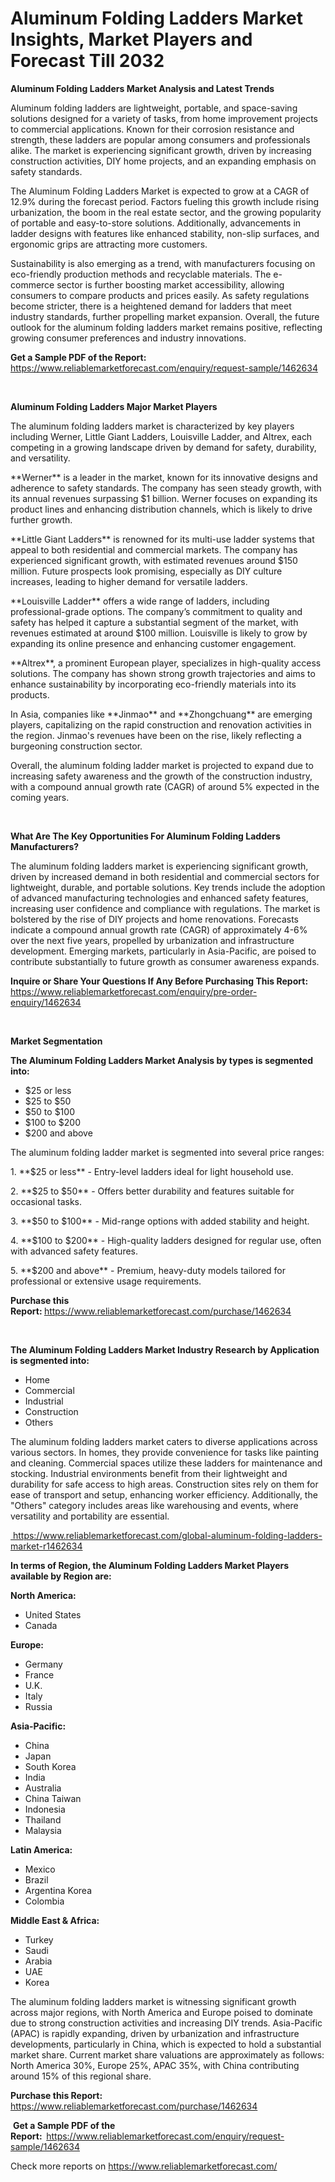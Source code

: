 <p><h1>Aluminum Folding Ladders Market Insights, Market Players and Forecast Till 2032</h1></p><p><strong>Aluminum Folding Ladders Market Analysis and Latest Trends</strong></p>
<p><p>Aluminum folding ladders are lightweight, portable, and space-saving solutions designed for a variety of tasks, from home improvement projects to commercial applications. Known for their corrosion resistance and strength, these ladders are popular among consumers and professionals alike. The market is experiencing significant growth, driven by increasing construction activities, DIY home projects, and an expanding emphasis on safety standards.</p><p>The Aluminum Folding Ladders Market is expected to grow at a CAGR of 12.9% during the forecast period. Factors fueling this growth include rising urbanization, the boom in the real estate sector, and the growing popularity of portable and easy-to-store solutions. Additionally, advancements in ladder designs with features like enhanced stability, non-slip surfaces, and ergonomic grips are attracting more customers.</p><p>Sustainability is also emerging as a trend, with manufacturers focusing on eco-friendly production methods and recyclable materials. The e-commerce sector is further boosting market accessibility, allowing consumers to compare products and prices easily. As safety regulations become stricter, there is a heightened demand for ladders that meet industry standards, further propelling market expansion. Overall, the future outlook for the aluminum folding ladders market remains positive, reflecting growing consumer preferences and industry innovations.</p></p>
<p><strong>Get a Sample PDF of the Report:&nbsp;</strong> <a href="https://www.reliablemarketforecast.com/enquiry/request-sample/1462634?utm_campaign=2753&utm_medium=2&utm_source=Github&utm_content=ia&utm_term=04042025&utm_id=aluminum-folding-ladders">https://www.reliablemarketforecast.com/enquiry/request-sample/1462634</a></p>
<p>&nbsp;</p>
<p><strong>Aluminum Folding Ladders Major Market Players</strong></p>
<p><p>The aluminum folding ladders market is characterized by key players including Werner, Little Giant Ladders, Louisville Ladder, and Altrex, each competing in a growing landscape driven by demand for safety, durability, and versatility.</p><p>**Werner** is a leader in the market, known for its innovative designs and adherence to safety standards. The company has seen steady growth, with its annual revenues surpassing $1 billion. Werner focuses on expanding its product lines and enhancing distribution channels, which is likely to drive further growth.</p><p>**Little Giant Ladders** is renowned for its multi-use ladder systems that appeal to both residential and commercial markets. The company has experienced significant growth, with estimated revenues around $150 million. Future prospects look promising, especially as DIY culture increases, leading to higher demand for versatile ladders.</p><p>**Louisville Ladder** offers a wide range of ladders, including professional-grade options. The company’s commitment to quality and safety has helped it capture a substantial segment of the market, with revenues estimated at around $100 million. Louisville is likely to grow by expanding its online presence and enhancing customer engagement.</p><p>**Altrex**, a prominent European player, specializes in high-quality access solutions. The company has shown strong growth trajectories and aims to enhance sustainability by incorporating eco-friendly materials into its products.</p><p>In Asia, companies like **Jinmao** and **Zhongchuang** are emerging players, capitalizing on the rapid construction and renovation activities in the region. Jinmao's revenues have been on the rise, likely reflecting a burgeoning construction sector.</p><p>Overall, the aluminum folding ladder market is projected to expand due to increasing safety awareness and the growth of the construction industry, with a compound annual growth rate (CAGR) of around 5% expected in the coming years.</p></p>
<p>&nbsp;</p>
<p><strong>What Are The Key Opportunities For Aluminum Folding Ladders Manufacturers?</strong></p>
<p><p>The aluminum folding ladders market is experiencing significant growth, driven by increased demand in both residential and commercial sectors for lightweight, durable, and portable solutions. Key trends include the adoption of advanced manufacturing technologies and enhanced safety features, increasing user confidence and compliance with regulations. The market is bolstered by the rise of DIY projects and home renovations. Forecasts indicate a compound annual growth rate (CAGR) of approximately 4-6% over the next five years, propelled by urbanization and infrastructure development. Emerging markets, particularly in Asia-Pacific, are poised to contribute substantially to future growth as consumer awareness expands.</p></p>
<p><strong>Inquire or Share Your Questions If Any Before Purchasing This Report:</strong> <a href="https://www.reliablemarketforecast.com/enquiry/pre-order-enquiry/1462634?utm_campaign=2753&utm_medium=2&utm_source=Github&utm_content=ia&utm_term=04042025&utm_id=aluminum-folding-ladders">https://www.reliablemarketforecast.com/enquiry/pre-order-enquiry/1462634</a></p>
<p>&nbsp;</p>
<p><strong>Market Segmentation</strong></p>
<p><strong>The Aluminum Folding Ladders Market Analysis by types is segmented into:</strong></p>
<p><ul><li>$25 or less</li><li>$25 to $50</li><li>$50 to $100</li><li>$100 to $200</li><li>$200 and above</li></ul></p>
<p><p>The aluminum folding ladder market is segmented into several price ranges: </p><p>1. **$25 or less** - Entry-level ladders ideal for light household use.</p><p>2. **$25 to $50** - Offers better durability and features suitable for occasional tasks. </p><p>3. **$50 to $100** - Mid-range options with added stability and height. </p><p>4. **$100 to $200** - High-quality ladders designed for regular use, often with advanced safety features. </p><p>5. **$200 and above** - Premium, heavy-duty models tailored for professional or extensive usage requirements.</p></p>
<p><strong>Purchase this Report:&nbsp;</strong><a href="https://www.reliablemarketforecast.com/purchase/1462634?utm_campaign=2753&utm_medium=2&utm_source=Github&utm_content=ia&utm_term=04042025&utm_id=aluminum-folding-ladders">https://www.reliablemarketforecast.com/purchase/1462634</a></p>
<p>&nbsp;</p>
<p><strong>The Aluminum Folding Ladders Market Industry Research by Application is segmented into:</strong></p>
<p><ul><li>Home</li><li>Commercial</li><li>Industrial</li><li>Construction</li><li>Others</li></ul></p>
<p><p>The aluminum folding ladders market caters to diverse applications across various sectors. In homes, they provide convenience for tasks like painting and cleaning. Commercial spaces utilize these ladders for maintenance and stocking. Industrial environments benefit from their lightweight and durability for safe access to high areas. Construction sites rely on them for ease of transport and setup, enhancing worker efficiency. Additionally, the "Others" category includes areas like warehousing and events, where versatility and portability are essential.</p></p>
<p><a href="https://www.reliablemarketforecast.com/global-aluminum-folding-ladders-market-r1462634?utm_campaign=2753&utm_medium=2&utm_source=Github&utm_content=ia&utm_term=04042025&utm_id=aluminum-folding-ladders">&nbsp;https://www.reliablemarketforecast.com/global-aluminum-folding-ladders-market-r1462634</a></p>
<p><strong>In terms of Region, the Aluminum Folding Ladders Market Players available by Region are:</strong></p>
<p>
    <p> <strong> North America: </strong>
        <ul>
            <li>United States</li>
            <li>Canada</li>
        </ul>
        </p> 
    <p> <strong> Europe: </strong>
        <ul>
            <li>Germany</li>
            <li>France</li>
            <li>U.K.</li>
            <li>Italy</li>
            <li>Russia</li>
        </ul>
        </p> 
    <p> <strong> Asia-Pacific: </strong>
        <ul>
            <li>China</li>
            <li>Japan</li>
            <li>South Korea</li>
            <li>India</li>
            <li>Australia</li>
            <li>China Taiwan</li>
            <li>Indonesia</li>
            <li>Thailand</li>
            <li>Malaysia</li>
        </ul>
        </p> 
    <p> <strong> Latin America: </strong>
        <ul>
            <li>Mexico</li>
            <li>Brazil</li>
            <li>Argentina Korea</li>
            <li>Colombia</li>
        </ul>
        </p> 
    <p> <strong> Middle East & Africa: </strong>
        <ul>
            <li>Turkey</li>
            <li>Saudi</li>
            <li>Arabia</li>
            <li>UAE</li>
            <li>Korea</li>
        </ul>
    </p>
    </p>
<p><p>The aluminum folding ladders market is witnessing significant growth across major regions, with North America and Europe poised to dominate due to strong construction activities and increasing DIY trends. Asia-Pacific (APAC) is rapidly expanding, driven by urbanization and infrastructure developments, particularly in China, which is expected to hold a substantial market share. Current market share valuations are approximately as follows: North America 30%, Europe 25%, APAC 35%, with China contributing around 15% of this regional share.</p></p>
<p><strong>Purchase this Report: </strong><a href="https://www.reliablemarketforecast.com/purchase/1462634?utm_campaign=2753&utm_medium=2&utm_source=Github&utm_content=ia&utm_term=04042025&utm_id=aluminum-folding-ladders">https://www.reliablemarketforecast.com/purchase/1462634</a></p>
<p>&nbsp;<strong>Get a Sample PDF of the Report:&nbsp;&nbsp;</strong><a href="https://www.reliablemarketforecast.com/enquiry/request-sample/1462634?utm_campaign=2753&utm_medium=2&utm_source=Github&utm_content=ia&utm_term=04042025&utm_id=aluminum-folding-ladders">https://www.reliablemarketforecast.com/enquiry/request-sample/1462634</a></p>
<p><strong></strong></p>
<p>Check more reports on <a href="https://www.reliablemarketforecast.com/?utm_campaign=2753&utm_medium=2&utm_source=Github&utm_content=ia&utm_term=04042025&utm_id=aluminum-folding-ladders">https://www.reliablemarketforecast.com/</a></p>